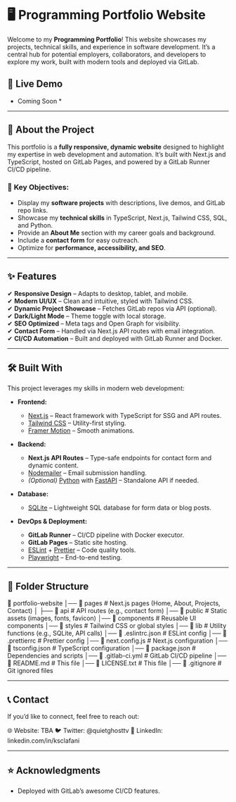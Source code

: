 # 🖥️ Programming Portfolio Website

Welcome to my **Programming Portfolio**! This website showcases my projects, technical skills, and experience in software development. It’s a central hub for potential employers, collaborators, and developers to explore my work, built with modern tools and deployed via GitLab.

## 🚀 Live Demo

* Coming Soon *
<!-- View the live version here: [Portfolio Link](https://<your-username>.gitlab.io/<repo-name>) *(Update after deployment)* -->

---

## 📌 About the Project

This portfolio is a **fully responsive, dynamic website** designed to highlight my expertise in web development and automation. It’s built with Next.js and TypeScript, hosted on GitLab Pages, and powered by a GitLab Runner CI/CD pipeline.

### 🎯 **Key Objectives:**

- Display my **software projects** with descriptions, live demos, and GitLab repo links.
- Showcase my **technical skills** in TypeScript, Next.js, Tailwind CSS, SQL, and Python.
- Provide an **About Me** section with my career goals and background.
- Include a **contact form** for easy outreach.
- Optimize for **performance, accessibility, and SEO**.

---

## ✨ Features

✔ **Responsive Design** – Adapts to desktop, tablet, and mobile.  
✔ **Modern UI/UX** – Clean and intuitive, styled with Tailwind CSS.  
✔ **Dynamic Project Showcase** – Fetches GitLab repos via API (optional).  
✔ **Dark/Light Mode** – Theme toggle with local storage.  
✔ **SEO Optimized** – Meta tags and Open Graph for visibility.  
✔ **Contact Form** – Handled via Next.js API routes with email integration.  
✔ **CI/CD Automation** – Built and deployed with GitLab Runner and Docker.

---

## 🛠️ Built With

This project leverages my skills in modern web development:

- **Frontend:**
  - [Next.js](https://nextjs.org/) – React framework with TypeScript for SSG and API routes.
  - [Tailwind CSS](https://tailwindcss.com/) – Utility-first styling.
  - [Framer Motion](https://www.framer.com/motion/) – Smooth animations.

- **Backend:**
  - **Next.js API Routes** – Type-safe endpoints for contact form and dynamic content.
  - [Nodemailer](https://nodemailer.com/) – Email submission handling.
  - *(Optional)* [Python](https://www.python.org/) with [FastAPI](https://fastapi.tiangolo.com/) – Standalone API if needed.

- **Database:**
  - [SQLite](https://www.sqlite.org/) – Lightweight SQL database for form data or blog posts.

- **DevOps & Deployment:**
  - **GitLab Runner** – CI/CD pipeline with Docker executor.
  - **GitLab Pages** – Static site hosting.
  - [ESLint](https://eslint.org/) + [Prettier](https://prettier.io/) – Code quality tools.
  - [Playwright](https://playwright.dev/) – End-to-end testing.

---

## 📂 Folder Structure
📂 portfolio-website
│── 📁 pages          # Next.js pages (Home, About, Projects, Contact)
│   ├── 📁 api        # API routes (e.g., contact form)
│── 📁 public         # Static assets (images, fonts, favicon)
│── 📁 components     # Reusable UI components
│── 📁 styles         # Tailwind CSS or global styles
│── 📁 lib            # Utility functions (e.g., SQLite, API calls)
│── 📄 .eslintrc.json # ESLint config
│── 📄 .prettierrc    # Prettier config
│── 📄 next.config.js # Next.js configuration
│── 📄 tsconfig.json  # TypeScript configuration
│── 📄 package.json   # Dependencies and scripts
│── 📄 .gitlab-ci.yml # GitLab CI/CD pipeline
│── 📄 README.md      # This file
│── 📄 LICENSE.txt      # This file
│── 📄 .gitignore     # Git ignored files












---

## 📞 Contact

If you’d like to connect, feel free to reach out:
 
🌐 Website: TBA 
🐦 Twitter: @quietghosttv 
💼 LinkedIn: linkedin.com/in/ksclafani  

---

## ⭐ Acknowledgments

- Deployed with GitLab’s awesome CI/CD features.
